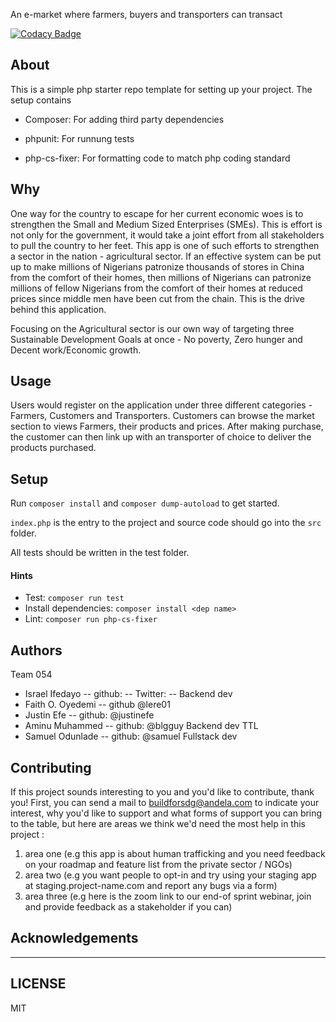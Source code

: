 An e-market where farmers, buyers and transporters can transact

[![Codacy Badge](https://img.shields.io/badge/Code%20Quality-D-red)](https://img.shields.io/badge/Code%20Quality-D-red)

## About



This is a simple php starter repo template for setting up your project. The setup contains

- Composer: For adding third party dependencies

- phpunit: For runnung tests

- php-cs-fixer: For formatting code to match php coding standard

## Why

One way for the country to escape for her current economic woes is to strengthen the Small and Medium Sized Enterprises (SMEs). This is effort is not only for the government, it would take a joint effort from all stakeholders to pull the country to her feet. This app is one of such efforts to strengthen a sector in the nation - agricultural sector. If an effective system can be put up to make millions of Nigerians patronize thousands of stores in China from the comfort of their homes, then millions of Nigerians can patronize millions of fellow Nigerians from the comfort of their homes at reduced prices since middle men have been cut from the chain. This is the drive behind this application.

Focusing on the Agricultural sector is our own way of targeting three Sustainable Development Goals at once - No poverty, Zero hunger and Decent work/Economic growth. 

## Usage
Users would register on the application under three different categories - Farmers, Customers and Transporters. Customers can browse the market section to views Farmers, their products and prices. After making purchase, the customer can then link up with an transporter of choice to deliver the products purchased.


## Setup

Run `composer install` and `composer dump-autoload` to get started.

`index.php` is the entry to the project and source code should go into the `src` folder.

All tests should be written in the test folder.

#### Hints

- Test: `composer run test`
- Install dependencies: `composer install <dep name>`
- Lint: `composer run php-cs-fixer`

## Authors

Team 054
 - Israel Ifedayo -- github:  -- Twitter: --  Backend dev
 - Faith O. Oyedemi -- github @lere01 
 - Justin Efe -- github: @justinefe
 - Aminu Muhammed -- github: @blgguy Backend dev TTL
 - Samuel Odunlade -- github: @samuel Fullstack dev
 
 
## Contributing
If this project sounds interesting to you and you'd like to contribute, thank you!
First, you can send a mail to buildforsdg@andela.com to indicate your interest, why you'd like to support and what forms of support you can bring to the table, but here are areas we think we'd need the most help in this project :
1.  area one (e.g this app is about human trafficking and you need feedback on your roadmap and feature list from the private sector / NGOs)
2.  area two (e.g you want people to opt-in and try using your staging app at staging.project-name.com and report any bugs via a form)
3.  area three (e.g here is the zoom link to our end-of sprint webinar, join and provide feedback as a stakeholder if you can)

## Acknowledgements

---

## LICENSE
MIT
